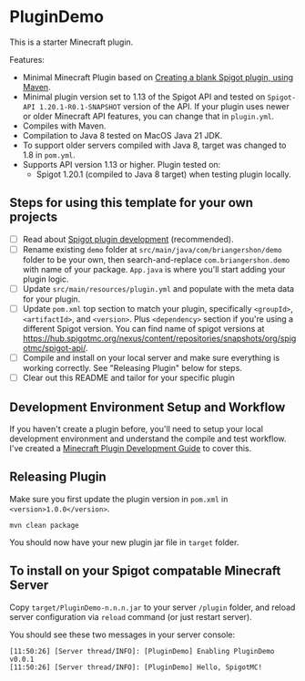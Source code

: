 # PluginDemo

This is a starter Minecraft plugin.

Features:

- Minimal Minecraft Plugin based on [Creating a blank Spigot plugin, using Maven](https://www.spigotmc.org/wiki/creating-a-plugin-with-maven-using-intellij-idea/).
- Minimal plugin version set to 1.13 of the Spigot API and tested on `Spigot-API 1.20.1-R0.1-SNAPSHOT` version of the API. If your plugin uses newer or older Minecraft API features, you can change that in `plugin.yml`.
- Compiles with Maven.
- Compilation to Java 8 tested on MacOS Java 21 JDK.
- To support older servers compiled with Java 8, target was changed to 1.8 in `pom.yml`.
- Supports API version 1.13 or higher. Plugin tested on:
  - Spigot 1.20.1 (compiled to Java 8 target) when testing plugin locally.

## Steps for using this template for your own projects

- [ ] Read about [Spigot plugin development](https://www.spigotmc.org/wiki/spigot-plugin-development/) (recommended).
- [ ] Rename existing `demo` folder at `src/main/java/com/briangershon/demo` folder to be your own, then search-and-replace `com.briangershon.demo` with name of your package. `App.java` is where you'll start adding your plugin logic.
- [ ] Update `src/main/resources/plugin.yml` and populate with the meta data for your plugin.
- [ ] Update `pom.xml` top section to match your plugin, specifically `<groupId>`, `<artifactId>`, and `<version>`. Plus `<dependency>` section if you're using a different Spigot version. You can find name of spigot versions at <https://hub.spigotmc.org/nexus/content/repositories/snapshots/org/spigotmc/spigot-api/>.
- [ ] Compile and install on your local server and make sure everything is working correctly. See "Releasing Plugin" below for steps.
- [ ] Clear out this README and tailor for your specific plugin

## Development Environment Setup and Workflow

If you haven't create a plugin before, you'll need to setup your local development environment and understand the compile and test workflow. I've created a [Minecraft Plugin Development Guide](https://gist.github.com/briangershon/7a009cad2a1e11a7b785e8b8bf6ada1a) to cover this.

## Releasing Plugin

Make sure you first update the plugin version in `pom.xml` in `<version>1.0.0</version>`.

    mvn clean package

You should now have your new plugin jar file in `target` folder.

## To install on your Spigot compatable Minecraft Server

Copy `target/PluginDemo-n.n.n.jar` to your server `/plugin` folder, and reload server configuration via `reload` command (or just restart server).

You should see these two messages in your server console:

```
[11:50:26] [Server thread/INFO]: [PluginDemo] Enabling PluginDemo v0.0.1
[11:50:26] [Server thread/INFO]: [PluginDemo] Hello, SpigotMC!
```
